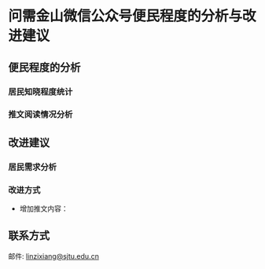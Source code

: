 # 问需金山微信公众号便民程度的分析与改进建议

## 便民程度的分析

### 居民知晓程度统计

### 推文阅读情况分析

## 改进建议

### 居民需求分析

### 改进方式
- 增加推文内容：
## 联系方式
邮件: linzixiang@sjtu.edu.cn
